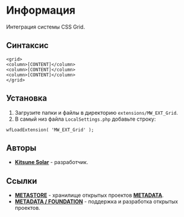 # Информация

Интеграция системы CSS Grid.

## Синтаксис

```
<grid>
<column>[CONTENT]</column>
<column>[CONTENT]</column>
<column>[CONTENT]</column>
</grid>
```

## Установка

1. Загрузите папки и файлы в директорию `extensions/MW_EXT_Grid`.
2. В самый низ файла `LocalSettings.php` добавьте строку:

```
wfLoadExtension( 'MW_EXT_Grid' );
```

## Авторы

- [**Kitsune Solar**](https://kitsune.solar/) - разработчик.

## Ссылки

- [**METASTORE**](https://metastore.pro/) - хранилище открытых проектов [**METADATA**](https://metadata.foundation/).
- [**METADATA / FOUNDATION**](https://metadata.foundation/) - поддержка и разработка открытых проектов.
